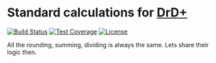 # Standard calculations for [DrD+](http://www.altar.cz/drdplus/)

[![Build Status](https://travis-ci.org/jaroslavtyc/drd-plus-calculations.svg?branch=master)](https://travis-ci.org/jaroslavtyc/drd-plus-calculations)
[![Test Coverage](https://codeclimate.com/github/jaroslavtyc/drd-plus-calculations/badges/coverage.svg)](https://codeclimate.com/github/jaroslavtyc/drd-plus-calculations/coverage)
[![License](https://poser.pugx.org/drd-plus/calculations/license)](https://packagist.org/packages/drd-plus/calculations)

All the rounding, summing, dividing is always the same. Lets share their logic then.